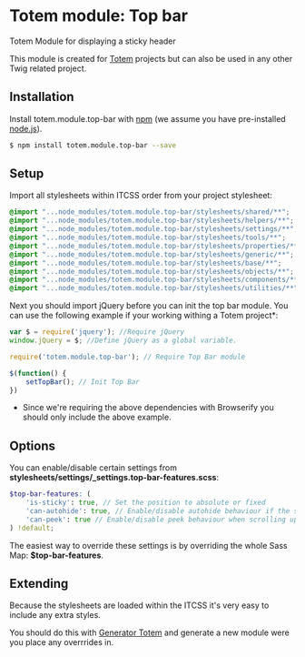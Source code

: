 # Totem module: Top bar
Totem Module for displaying a sticky header

This module is created for [Totem](https://www.github.com/toolbarthomas/totem) projects but can also be used in any other Twig related project.

## Installation

Install totem.module.top-bar with [npm](https://www.npmjs.com/) (we assume you have pre-installed [node.js](https://nodejs.org/)).

```bash
$ npm install totem.module.top-bar --save
```

## Setup
Import all stylesheets within ITCSS order from your project stylesheet:

```scss
@import "...node_modules/totem.module.top-bar/stylesheets/shared/**";
@import "...node_modules/totem.module.top-bar/stylesheets/helpers/**";
@import "...node_modules/totem.module.top-bar/stylesheets/settings/**";
@import "...node_modules/totem.module.top-bar/stylesheets/tools/**";
@import "...node_modules/totem.module.top-bar/stylesheets/properties/**";
@import "...node_modules/totem.module.top-bar/stylesheets/generic/**";
@import "...node_modules/totem.module.top-bar/stylesheets/base/**";
@import "...node_modules/totem.module.top-bar/stylesheets/objects/**";
@import "...node_modules/totem.module.top-bar/stylesheets/components/**";
@import "...node_modules/totem.module.top-bar/stylesheets/utilities/**";
```

Next you should import jQuery before you can init the top bar module.
You can use the following example if your working withing a Totem project*:

```js
var $ = require('jquery'); //Require jQuery
window.jQuery = $; //Define jQuery as a global variable.

require('totem.module.top-bar'); // Require Top Bar module

$(function() {
    setTopBar(); // Init Top Bar
})
```

* Since we're requiring the above dependencies with Browserify you should only include the above example.

## Options
You can enable/disable certain settings from **stylesheets/settings/_settings.top-bar-features.scss**:

```scss
$top-bar-features: (
    'is-sticky': true, // Set the position to absolute or fixed
    'can-autohide': true, // Enable/disable autohide behaviour if the scroll position is larger than our the top-bar offset + height
    'can-peek': true // Enable/disable peek behaviour when scrolling upwards
) !default;
```

The easiest way to override these settings is by overriding the whole Sass Map: **$top-bar-features**.

## Extending
Because the stylesheets are loaded within the ITCSS it's very easy to include any extra styles.

You should do this with [Generator Totem](https://www.github.com/toolbarthomas/generator-totem) and generate a new module were you place any overrrides in.